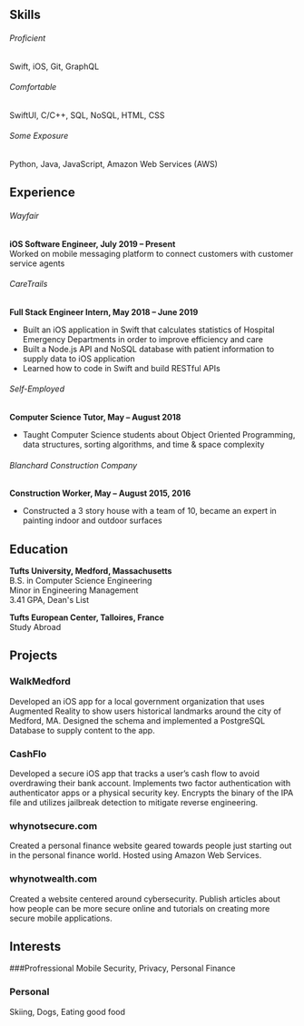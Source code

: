 ## Skills

###### Proficient
Swift, iOS, Git, GraphQL

###### Comfortable
SwiftUI, C/C++, SQL, NoSQL, HTML, CSS

###### Some Exposure
Python, Java, JavaScript, Amazon Web Services (AWS)

## Experience

###### Wayfair
**iOS Software Engineer, July 2019 – Present**  
Worked on mobile messaging platform to connect customers with customer service agents

###### CareTrails
**Full Stack Engineer Intern, May 2018 – June 2019**  
- Built an iOS application in Swift that calculates statistics of Hospital Emergency Departments in order to improve efficiency and care  
- Built a Node.js API and NoSQL database with patient information to supply data to iOS application  
- Learned how to code in Swift and build RESTful APIs

###### Self-Employed
**Computer Science Tutor, May – August 2018**  
- Taught Computer Science students about Object Oriented Programming, data structures, sorting algorithms, and time & space complexity

###### Blanchard Construction Company
**Construction Worker, May – August 2015, 2016**  
- Constructed a 3 story house with a team of 10, became an expert in painting indoor and outdoor surfaces

## Education

**Tufts University, Medford, Massachusetts**  
B.S. in Computer Science Engineering  
Minor in Engineering Management  
3.41 GPA, Dean's List

**Tufts European Center, Talloires, France**  
Study Abroad


## Projects

### WalkMedford
Developed an iOS app for a local government organization that uses Augmented Reality to show users historical landmarks around the city of Medford, MA. Designed the schema and implemented a PostgreSQL Database to supply content to the app.

### CashFlo
Developed a secure iOS app that tracks a user’s cash flow to avoid overdrawing their bank account. Implements two factor authentication with authenticator apps or a physical security key. Encrypts the binary of the IPA file and utilizes jailbreak detection to mitigate reverse engineering.

### whynotsecure.com
Created a personal finance website geared towards people just starting out in the personal finance world. Hosted using Amazon Web Services.

### whynotwealth.com
Created a website centered around cybersecurity. Publish articles about how people can be more secure online and tutorials on creating more secure mobile applications.

## Interests

###Profressional
Mobile Security, Privacy, Personal Finance

### Personal 
Skiing, Dogs, Eating good food
